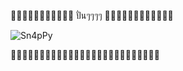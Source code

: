 🚴🚴🚴🚴🚴🚴🚴🚴🚴🚴🚴 ปั่นๆๆๆๆ 🚴🚴🚴🚴🚴🚴🚴🚴🚴🚴🚴🚴

![Sn4pPy](https://media.tenor.com/heFawYMM37EAAAAd/doge-meme.gif)


🚴🚴🚴🚴🚴🚴🚴🚴🚴🚴🚴🚴🚴🚴🚴🚴🚴🚴🚴🚴🚴🚴🚴🚴🚴🚴
